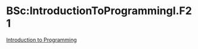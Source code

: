 






BSc:IntroductionToProgrammingI.F21
==================================






[Introduction to Programming](https://eduwiki.innopolis.university/index.php/BSc:IntroductionToProgramming)











